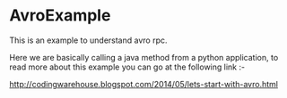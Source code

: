 AvroExample
===========

This is an example to understand avro rpc.

Here we are basically calling a java method from a python application, to read more about this 
example you can go at the following link :-

http://codingwarehouse.blogspot.com/2014/05/lets-start-with-avro.html

